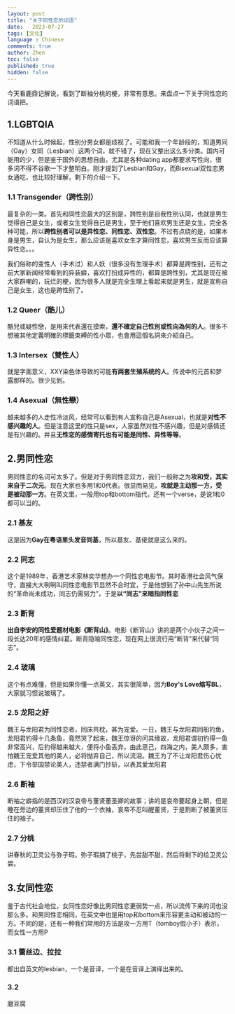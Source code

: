 ```yaml
---
layout: post
title: "关于同性恋的词语"
date:   2023-07-27
tags: [文化]
language : Chinese
comments: true
author: Zhen
toc: false
published: true
hidden: false
---
```

今天看鹿鼎记解说，看到了断袖分桃的梗，非常有意思。来盘点一下关于同性恋的词语把。

## 1.LGBTQIA
不知道从什么时候起，性别分男女都是歧视了。可能和我一个年龄段的，知道男同（Gay）女同（Lesbian）这两个词，就不错了，现在又整出这么多分类。国内可能用的少，但是鉴于国外的思想自由，尤其是各种dating app都要求写性向，很多词不得不谷歌一下才整明白。刚才提到了Lesbian和Gay，而Bisexual双性恋男女通吃，也比较好理解，剩下的介绍一下。

### 1.1 Transgender（跨性别）
最复杂的一类。首先和同性恋最大的区别是，跨性别是自我性别认同，也就是男生觉得自己是女生，或者女生觉得自己是男生，至于他们喜欢男生还是女生，完全各种可能，所以**跨性别者可以是异性恋、同性恋、双性恋**。不过有点绕的是，如果本身是男生，自认为是女生，那么应该是喜欢女生才算同性恋，喜欢男生反而应该算异性恋。。。

我们俗称的变性人（手术过）和人妖（很多没有生理手术）都算是跨性别，还有之前大家新闻经常看到的异装癖，喜欢打扮成异性的，都算是跨性别，尤其是现在被大家群嘲的，玩烂的梗，因为很多人就是完全生理上看起来就是男生，就是宣称自己是女生，这也是跨性别了。

### 1.2 Queer（酷儿）
酷兒或疑性戀，是用來代表還在摸索，**還不確定自己性別或性向為何的人**。很多不想被其他定義明確的標籤束縛的性小眾，也會用這個名詞來介紹自己。

### 1.3 Intersex（雙性人）
就是字面意义，XXY染色体导致的可能**有两套生殖系统的人**。传说中的元首和梦露那样的。很少见到。

### 1.4 Asexual（無性戀）
越来越多的人走性冷淡风，经常可以看到有人宣称自己是Asexual，也就是**对性不感兴趣的人**。但是注意这里的性只是sex，人家虽然对性不感兴趣，但是对感情还是有兴趣的。并且**无性恋的感情寄托也有可能是同性、异性等等**。

## 2.男同性恋
男同性恋的名词可太多了。但是对于男同性恋双方，我们一般称之为**攻和受，其实来自于二次元**。现在大家也多用1和0代表。很显而易见，**攻就是主动那一方，受是被动那一方**。在英文里，一般用top和bottom指代，还有一个verse，是说1和0都可以当的。

### 2.1 基友
这是因为**Gay在粤语里头发音同基**，所以基友、基佬就是这么来的。

### 2.2 同志
这个是1989年，香港艺术家林奕华想办一个同性恋电影节。其时香港社会风气保守，直接大大咧咧叫同性恋电影节显然不合时宜，于是他想到了孙中山先生所说的“革命尚未成功，同志仍需努力”，于是**以“同志”来暗指同性恋**

### 2.3 断背
**出自李安的同性爱题材电影《断背山》**。电影《断背山》讲的是两个小伙子之间一段长达20年的感情纠葛。断背隐喻同性恋，现在网上很流行用“断背”来代替“同志”。

### 2.4 玻璃
这个有点难懂，但是如果你懂一点英文，其实很简单，因为**Boy's Love缩写BL**，大家就习惯说玻璃了。

### 2.5 龙阳之好
魏王与龙阳君为同性恋者，同床共枕，甚为宠爱。一日，魏王与龙阳君同船钓鱼，龙阳君钓得十几条鱼，竟然哭了起来，魏王惊讶的问其缘故，龙阳君谓初钓得一鱼非常高兴，后钓得越来越大，便将小鱼丢弃。由此思己，四海之内，美人颇多，害怕魏王宠爱其他的美人，必将抛弃自己，所以流泪。魏王为了不让龙阳君伤心忧虑，下令举国禁论美人，违禁者满门抄斩，以表其爱龙阳君

### 2.6 断袖
断袖之癖指的是西汉的汉哀帝与董贤董圣卿的故事；讲的是哀帝要起身上朝，但是睡在旁边的董贤却压住了他的一个衣袖，哀帝不忍叫醒董贤，于是割断了被董贤压住的袖子。

### 2.7 分桃
讲春秋的卫灵公与弥子瑕。弥子瑕摘了桃子，先尝甜不甜，然后将剩下的给卫灵公尝。

## 3.女同性恋
鉴于古代社会地位，女同性恋好像比男同性恋更弱势一点，所以流传下来的词也没那么多。和男同性恋相同，在英文中也是用top和bottom来形容更主动和被动的一方。不同的是，还有一种我们常用的方法是攻一方用T（tomboy假小子）表示，而女性一方用P

### 3.1 蕾丝边、拉拉
都出自英文的lesbian，一个是音译，一个是在音译上演绎出来的。

### 3.2 



磨豆腐


<!--stackedit_data:
eyJoaXN0b3J5IjpbNjY1ODA3ODg1LDc4MTQyNjk4OCwtMTg1Nj
k1MzAwNCwtNTQwNzU2Mjc1LDk4NDkzNzA1MCwxNDcxMzAyMzUs
LTg5MzU3NTg5Nl19
-->